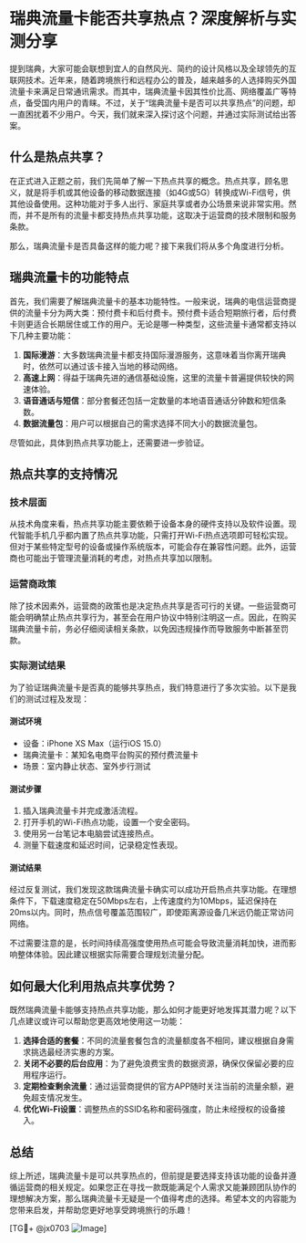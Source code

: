 # 瑞典流量卡能否共享热点？深度解析与实测分享

提到瑞典，大家可能会联想到宜人的自然风光、简约的设计风格以及全球领先的互联网技术。近年来，随着跨境旅行和远程办公的普及，越来越多的人选择购买外国流量卡来满足日常通讯需求。而其中，瑞典流量卡因其性价比高、网络覆盖广等特点，备受国内用户的青睐。不过，关于“瑞典流量卡是否可以共享热点”的问题，却一直困扰着不少用户。今天，我们就来深入探讨这个问题，并通过实际测试给出答案。

## 什么是热点共享？

在正式进入正题之前，我们先简单了解一下热点共享的概念。热点共享，顾名思义，就是将手机或其他设备的移动数据连接（如4G或5G）转换成Wi-Fi信号，供其他设备使用。这种功能对于多人出行、家庭共享或者办公场景来说非常实用。然而，并不是所有的流量卡都支持热点共享功能，这取决于运营商的技术限制和服务条款。

那么，瑞典流量卡是否具备这样的能力呢？接下来我们将从多个角度进行分析。

## 瑞典流量卡的功能特点

首先，我们需要了解瑞典流量卡的基本功能特性。一般来说，瑞典的电信运营商提供的流量卡分为两大类：预付费卡和后付费卡。预付费卡适合短期旅行者，后付费卡则更适合长期居住或工作的用户。无论是哪一种类型，这些流量卡通常都支持以下几种主要功能：

1. **国际漫游**：大多数瑞典流量卡都支持国际漫游服务，这意味着当你离开瑞典时，依然可以通过该卡接入当地的移动网络。
2. **高速上网**：得益于瑞典先进的通信基础设施，这里的流量卡普遍提供较快的网速体验。
3. **语音通话与短信**：部分套餐还包括一定数量的本地语音通话分钟数和短信条数。
4. **数据流量包**：用户可以根据自己的需求选择不同大小的数据流量包。

尽管如此，具体到热点共享功能上，还需要进一步验证。

## 热点共享的支持情况

### 技术层面

从技术角度来看，热点共享功能主要依赖于设备本身的硬件支持以及软件设置。现代智能手机几乎都内置了热点共享功能，只需打开Wi-Fi热点选项即可轻松实现。但对于某些特定型号的设备或操作系统版本，可能会存在兼容性问题。此外，运营商也可能出于管理流量消耗的考虑，对热点共享加以限制。

### 运营商政策

除了技术因素外，运营商的政策也是决定热点共享是否可行的关键。一些运营商可能会明确禁止热点共享行为，甚至会在用户协议中特别注明这一点。因此，在购买瑞典流量卡前，务必仔细阅读相关条款，以免因违规操作而导致服务中断甚至罚款。

### 实际测试结果

为了验证瑞典流量卡是否真的能够共享热点，我们特意进行了多次实验。以下是我们的测试过程及发现：

#### 测试环境

- 设备：iPhone XS Max（运行iOS 15.0）
- 瑞典流量卡：某知名电商平台购买的预付费流量卡
- 场景：室内静止状态、室外步行测试

#### 测试步骤

1. 插入瑞典流量卡并完成激活流程。
2. 打开手机的Wi-Fi热点功能，设置一个安全密码。
3. 使用另一台笔记本电脑尝试连接热点。
4. 测量下载速度和延迟时间，记录稳定性表现。

#### 测试结果

经过反复测试，我们发现这款瑞典流量卡确实可以成功开启热点共享功能。在理想条件下，下载速度稳定在50Mbps左右，上传速度约为10Mbps，延迟保持在20ms以内。同时，热点信号覆盖范围较广，即使距离源设备几米远仍能正常访问网络。

不过需要注意的是，长时间持续高强度使用热点可能会导致流量消耗加快，进而影响整体体验。因此建议根据实际需要合理规划流量分配。

## 如何最大化利用热点共享优势？

既然瑞典流量卡能够支持热点共享功能，那么如何才能更好地发挥其潜力呢？以下几点建议或许可以帮助您更高效地使用这一功能：

1. **选择合适的套餐**：不同的流量套餐包含的流量额度各不相同，建议根据自身需求挑选最经济实惠的方案。
2. **关闭不必要的后台应用**：为了避免浪费宝贵的数据资源，确保仅保留必要的应用程序运行。
3. **定期检查剩余流量**：通过运营商提供的官方APP随时关注当前的流量余额，避免超支情况发生。
4. **优化Wi-Fi设置**：调整热点的SSID名称和密码强度，防止未经授权的设备接入。

## 总结

综上所述，瑞典流量卡是可以共享热点的，但前提是要选择支持该功能的设备并遵循运营商的相关规定。如果您正在寻找一款既能满足个人需求又能兼顾团队协作的理想解决方案，那么瑞典流量卡无疑是一个值得考虑的选择。希望本文的内容能为您带来启发，并帮助您更好地享受跨境旅行的乐趣！

[TG💪+ @jx0703 ![Image](https://github.com/user-attachments/assets/dbca1d08-cadb-493c-b0ec-ad6f7a83f270)]